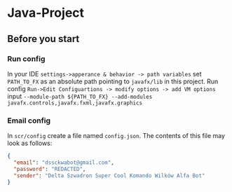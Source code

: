 # Java-Project

## Before you start

### Run config

In your IDE `settings->apperance & behavior -> path variables` set `PATH_TO_FX` as an absolute path pointing
to `javafx/lib` in this project.
Run config `Run->Edit Configuartions -> modify options -> add VM options`
input `--module-path ${PATH_TO_FX} --add-modules javafx.controls,javafx.fxml,javafx.graphics`

### Email config

In `scr/config` create a file named `config.json`.
The contents of this file may look as follows:

```json
{
  "email": "dssckwabot@gmail.com",
  "password": "REDACTED",
  "sender": "Delta Szwadron Super Cool Komando Wilków Alfa Bot"
}
```
